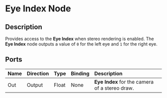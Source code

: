 # Eye Index Node

## Description

Provides access to the **Eye Index** when stereo rendering is enabled. The **Eye Index** node outputs a value of `0` for the left eye and `1` for the right eye.


## Ports

| Name   | Direction  | Type  | Binding | Description |
|:-------|:-----------|:------|:--------|:------------|
| Out    | Output     | Float | None    | **Eye Index** for the camera of a stereo draw. |
